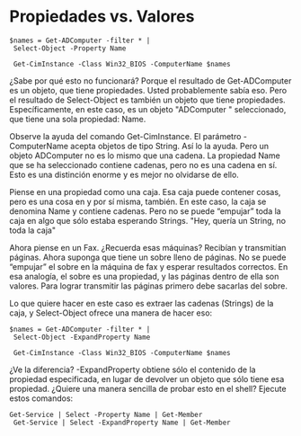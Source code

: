 # Propiedades vs. Valores

```
$names = Get-ADComputer -filter * |
 Select-Object -Property Name
 
 Get-CimInstance -Class Win32_BIOS -ComputerName $names 
 ```
 
¿Sabe por qué esto no funcionará? Porque el resultado de Get-ADComputer es un objeto, que tiene propiedades. Usted probablemente sabía eso. Pero el resultado de Select-Object es también un objeto que tiene propiedades. Específicamente, en este caso, es un objeto "ADComputer " seleccionado, que tiene una sola propiedad: Name. 

Observe la ayuda del comando Get-CimInstance. El parámetro -ComputerName acepta objetos de tipo String. Así lo la ayuda. Pero un objeto ADComputer no es lo mismo que una cadena. La propiedad Name que se ha seleccionado contiene cadenas, pero no es una cadena en sí. Esto es una distinción enorme y es mejor no olvidarse de ello.

Piense en una propiedad como una caja. Esa caja puede contener cosas, pero es una cosa en y por sí misma, también. En este caso, la caja se denomina Name y contiene cadenas. Pero no se puede “empujar” toda la caja en algo que sólo estaba esperando Strings. "Hey, quería un String, no toda la caja"

Ahora piense en un Fax. ¿Recuerda esas máquinas? Recibían y transmitían páginas. Ahora suponga que tiene un sobre lleno de páginas. No se puede “empujar” el sobre en la máquina de fax y esperar resultados correctos. En esa analogía, el sobre es una propiedad, y las páginas dentro de ella son valores. Para lograr transmitir las páginas primero debe sacarlas del sobre.

Lo que quiere hacer en este caso es extraer las cadenas (Strings) de la caja, y Select-Object ofrece una manera de hacer eso:

```
$names = Get-ADComputer -filter * |
 Select-Object -ExpandProperty Name
 
 Get-CimInstance -Class Win32_BIOS -ComputerName $names
```

¿Ve la diferencia? -ExpandProperty obtiene sólo el contenido de la propiedad especificada, en lugar de devolver un objeto que sólo tiene esa propiedad. ¿Quiere una manera sencilla de probar esto en el shell? Ejecute estos comandos:

```
Get-Service | Select -Property Name | Get-Member
 Get-Service | Select -ExpandProperty Name | Get-Member
```
